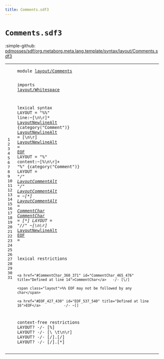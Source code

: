 ```yaml
---
title: Comments.sdf3
---
```


# `Comments.sdf3`

:simple-github: [pdmosses/sdf/org.metaborg.meta.lang.template/syntax/layout/Comments.sdf3]

[pdmosses/sdf/org.metaborg.meta.lang.template/syntax/layout/Comments.sdf3]: https://github.com/pdmosses/sdf/blob/master/org.metaborg.meta.lang.template/syntax/layout/Comments.sdf3 "The source file on GitHub"

<div class="sdf3"><table class="highlighttable"><tbody><tr><td class="linenos"><div class="linenodiv"><pre><span></span>1
2
3
4
5
6
7
8
9
10
11
12
13
14
15
16
17
18
19
20
21
22
23
24
25
26
27
28
29
30
31
</pre></div></td>
<td class="code"><pre><code><span class="keyword">module</span> <a href="../../symbols/Symbols.sdf3#layout/Comments_32_47" id="layout/Comments_7_22" title="Referenced at ../../symbols/Symbols.sdf3 line 3">layout/Comments</a>

<span class="keyword">imports</span>
  <a href="../Whitespace.sdf3#layout/Whitespace_7_24" id="layout/Whitespace_34_51" title="Defined at ../Whitespace.sdf3 line 1">layout/Whitespace</a>
 
<span class="keyword">lexical syntax</span>
        <span class="keyword">LAYOUT</span> = <span class="cons_Lit">"%%"</span> <span id="line_84_88" title="Not referenced locally, nor via imports">line</span>:~[\n\r]* <a href="#LayoutNewlineAlt_138_154" id="LayoutNewlineAlt_98_114" title="Defined at line 8, 9">LayoutNewlineAlt</a>        {category("Comment")}
        <a href="#LayoutNewlineAlt_406_422" id="LayoutNewlineAlt_138_154" title="Referenced at line 15">LayoutNewlineAlt</a> = [\n\r]
        <a href="#LayoutNewlineAlt_406_422" id="LayoutNewlineAlt_165_181" title="Referenced at line 15">LayoutNewlineAlt</a> = <a href="#EOF_427_430" id="EOF_184_187" title="Defined at line 16">EOF</a>
    <span class="keyword">LAYOUT</span> = <span class="cons_Lit">"%"</span> <span id="content_205_212" title="Not referenced locally, nor via imports">content</span>:~[\%\n\r]+ <span class="cons_Lit">"%"</span>        {category("Comment")}
    <span class="keyword">LAYOUT</span> = <span class="cons_Lit">"/*"</span> <a href="#LayoutCommentAlt_296_312" id="LayoutCommentAlt_268_284" title="Defined at line 12, 13">LayoutCommentAlt</a>* <span class="cons_Lit">"*/"</span> 
    <a href="#LayoutCommentAlt_268_284" id="LayoutCommentAlt_296_312" title="Referenced at line 11">LayoutCommentAlt</a> = ~[\*]
    <a href="#LayoutCommentAlt_268_284" id="LayoutCommentAlt_325_341" title="Referenced at line 11">LayoutCommentAlt</a> = <a href="#CommentChar_360_371" id="CommentChar_344_355" title="Defined at line 14">CommentChar</a>
    <a href="#CommentChar_465_476" id="CommentChar_360_371" title="Referenced at line 20">CommentChar</a> = [\*]
    <span class="keyword">LAYOUT</span> = <span class="cons_Lit">"//"</span> ~[\n\r]* <a href="#LayoutNewlineAlt_138_154" id="LayoutNewlineAlt_406_422" title="Defined at line 8, 9">LayoutNewlineAlt</a>
    <a href="#EOF_537_540" id="EOF_427_430" title="Referenced at line 24">EOF</a> = 
    
<span class="keyword">lexical restrictions</span>

    <a href="#CommentChar_360_371" id="CommentChar_465_476" title="Defined at line 14">CommentChar</a>   -/- [\/]

    <span class="layout">%% EOF may not be followed by any char</span>

    <a href="#EOF_427_430" id="EOF_537_540" title="Defined at line 16">EOF</a>           -/- ~[]          
       

<span class="keyword">context-free restrictions</span> 
    <span class="keyword">LAYOUT</span>? -/- [\%]
    <span class="keyword">LAYOUT</span>? -/- [\ \t\n\r]
    <span class="keyword">LAYOUT</span>? -/- [\/].[\/]
    <span class="keyword">LAYOUT</span>? -/- [\/].[\*]
</code></pre></td></tr></tbody></table></div>